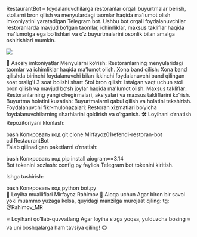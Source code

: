 RestaurantBot – foydalanuvchilarga restoranlar orqali buyurtmalar berish, stollarni bron qilish va
menyulardagi taomlar haqida ma'lumot olish imkoniyatini yaratadigan Telegram bot. Ushbu bot
orqali foydalanuvchilar restoranlarda mavjud bo‘lgan taomlar, ichimliklar, maxsus takliflar haqida
ma'lumotga ega bo‘lishlari va o‘z buyurtmalarini osonlik bilan amalga oshirishlari mumkin.

<img src="https://i.postimg.cc/SR0Jz4QD/menu.jpg"/>

🌟 Asosiy imkoniyatlar
Menyularni ko‘rish: Restoranlarning menyularidagi taomlar va ichimliklar haqida ma'lumot olish.
Xona band qilish: Xona band qilishda birinchi foydalanuvchi bilan ikkinchi foydalanuvchi band qilingan soat oralig'i 3 soat bolishi shart
Stol bron qilish: Istalgan vaqt uchun stol bron qilish va mavjud bo‘sh joylar haqida ma'lumot olish.
Maxsus takliflar: Restoranlarning yangi chegirmalari, aksiyalari va maxsus takliflarini ko‘rish.
Buyurtma holatini kuzatish: Buyurtmalarni qabul qilish va holatini tekshirish.
Foydalanuvchi fikr-mulohazalari: Restoran xizmatlari bo‘yicha foydalanuvchilarning sharhlarini qoldirish va o‘rganish.
🛠 Loyihani o‘rnatish
Repozitoriyani klonlash:

bash
Копировать код
git clone Mirfayoz01/efendi-restoran-bot  
cd RestaurantBot  
Talab qilinadigan paketlarni o‘rnatish:

bash
Копировать код
pip install aiogram==3.14  
Bot tokenini sozlash:
config.py faylida Telegram bot tokenini kiritish.

Ishga tushirish:

bash
Копировать код
python bot.py  
👥 Loyiha mualliflari
Mirfayoz Rahimov
📩 Aloqa uchun
Agar biron bir savol yoki muammo yuzaga kelsa, quyidagi manzilga murojaat qiling:
tg: @Rahimov_MR

⭐ Loyihani qo‘llab-quvvatlang
Agar loyiha sizga yoqsa, yulduzcha bosing ⭐ va uni boshqalarga ham tavsiya qiling! 😊
